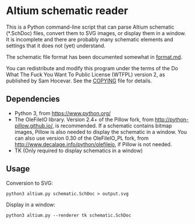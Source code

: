 ﻿# Altium schematic reader #

This is a Python command-line script that can
parse Altium schematic (\*.SchDoc) files, convert them
to SVG images, or display them in a window. It is incomplete and there are
probably many schematic elements and settings that it does not (yet)
understand.

The schematic file format has been documented somewhat in [format.md](
format.md).

You can redistribute and modify this program under the terms of the Do
What The Fuck You Want To Public License (WTFPL) version 2, as published by
Sam Hocevar. See the [COPYING](COPYING) file for details.

## Dependencies ##

* Python 3, from <https://www.python.org/>
* The OleFileIO library. Version 2.4+ of the Pillow
    fork, from <http://python-pillow.github.io/>, is recommended.
    If a schematic contains bitmap images, Pillow is
    also needed to display the schematic in a window.
    You can also use version 0.30 of the OleFileIO_PL fork, from
    <http://www.decalage.info/python/olefileio>, if Pillow is not needed.
* TK (Only required to display schematics in a window)

## Usage ##

Conversion to SVG:

```shell
python3 altium.py schematic.SchDoc > output.svg
```

Display in a window:

```shell
python3 altium.py --renderer tk schematic.SchDoc
```
